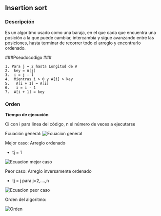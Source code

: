## Insertion sort ##

### Descripción ###

Es un algoritmo usado como una baraja, en el que cada que encuentra una posición a la que puede cambiar, intercambia y sigue avanzando entre las posiciones, hasta terminar de recorrer todo el arreglo y encontrarlo ordenado.


###Pseudocodigo ###

    
    1. Para j = 2 hasta Longitud de A
    2.  key = A[j]
    3.  i = j - 1
    4.  Mientras i > 0 y A[i] > key
    5.   A[i + 1] = A[i]
    6.   i = i - 1
    7.  A[i + 1] = key
    
### Orden ###

**Tiempo de ejecución**

Ci con i para linea del código, n el número de veces a ejecutarse

Ecuación general:
![Ecuacion general](http://bit.ly/1AZ0WE7)

Mejor caso: Arreglo ordenado

* tj = 1 

![Ecuacion mejor caso](http://bit.ly/1AZ26j8)

Peor caso: Arreglo inversamente ordenado

* tj = j para j=2,....,n 

![Ecuacion peor caso](http://bit.ly/1Cm5msW)

Orden del algoritmo:

![Orden](http://bit.ly/1Cm9jh3)

